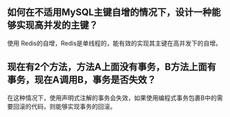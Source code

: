 ## 如何在不适用MySQL主键自增的情况下，设计一种能够实现高并发的主键？

使用 Redis的自增，Redis是单线程的，能有效的实现其主键在高并发下的自增。

## 现在有2个方法，方法A上面没有事务，B方法上面有事务，现在A调用B，事务是否失效？

在这种情况下，使用声明式注解的事务会失效，如果使用编程式事务包裹B中的需要回滚的代码，则能够实现事务的回滚。